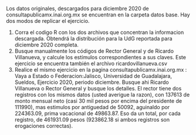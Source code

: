 Los datos originales, descargados para diciembre 2020 de consultapublicamx.inai.org.mx se encuentran en la carpeta datos base. 
Hay dos modos de replicar el ejercicio. 
1. Corra el codigo R con los dos archivos que concentran la informacion descargada. Obtendrá la distribución para la UdG reportada para diciembre 2020 completa. 
2. Busque manualmente los códigos de Rector General y de Ricardo Villanueva, y calcule los estímulos correspondientes a sus claves. Este ejercicio se encuentra también el archivo ricardovillanueva.csv
3. Realice el mismo ejercicio en la pagina consultapublicamx.inai.org.mx : Vaya a Estado o Federacion:Jalisco, Universidad de Guadalajara, Sueldos, Ejercicio 2020, periodo diciembre. Busque ahi Ricardo Villanueva o Rector General y busque los detalles. El rector tiene dos registros con los mismos datos (usted averigue la razon), con 137613 de monto mensual neto (casi 30 mil pesos por encima del presidente de 111990), mas estimulos por antiguedad de 50092, aguinaldo por 224363.09, prima vacacional de 49863.87. Eso da un total, por cada registro, de 461931.09 pesos (923862.18 si ambos registros son erogaciones correctas). 
